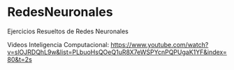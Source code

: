 # RedesNeuronales
Ejercicios Resueltos de Redes Neuronales

Videos Inteligencia Computacional:
https://www.youtube.com/watch?v=slOJRDQhL9w&list=PLbuoHsQOeQ1uR8X7eWSPYcnPQPUgaK1YF&index=80&t=2s
